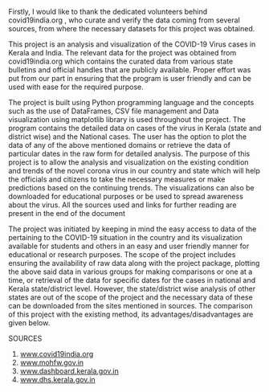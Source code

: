 Firstly, I would like to thank the dedicated volunteers behind covid19india.org ,
who curate and verify the data coming from several sources, from where the necessary
datasets for this project was obtained.

This project is an analysis and visualization of the COVID-19 Virus cases in Kerala 
and India. The relevant data for the project was obtained from covid19india.org 
which contains the curated data from various state bulletins and official handles 
that are publicly available. Proper effort was put from our part in ensuring that 
the program is user friendly and can be used with ease for the required purpose.

The project is built using Python programming language and the concepts such as the 
use of DataFrames, CSV file management and Data visualization using matplotlib 
library is used throughout the project. The program contains the detailed data on 
cases of the virus in Kerala (state and district wise) and the National cases. The 
user has the option to plot the data of any of the above mentioned domains or 
retrieve the data of particular dates in the raw form for detailed analysis. 
The purpose of this project is to allow the analysis and visualization on the 
existing condition and trends of the novel corona virus in our country and state 
which will help the officials and citizens to take the necessary measures or make 
predictions based on the continuing trends. The visualizations can also be downloaded 
for educational purposes or be used to spread awareness about the virus. All the 
sources used and links for further reading are present in the end of the document

The project was initiated by keeping in mind the easy access to data of the 
pertaining to the COVID-19 situation in the country and its visualization 
available for students and others in an easy and user friendly manner for 
educational or research purposes. The scope of the project includes ensuring 
the availability of raw data along with the project package, plotting the above 
said data in various groups for making comparisons or one at a time, or retrieval 
of the data for specific dates for the cases in national and Kerala state/district 
level. However, the state/district wise analysis of other states are out of the scope 
of the project and the necessary data of these can be downloaded from the sites 
mentioned in sources. The comparison of this project with the existing method, its 
advantages/disadvantages are given below.

SOURCES
1)	www.covid19india.org
2)	www.mohfw.gov.in
3)	www.dashboard.kerala.gov.in
4)	www.dhs.kerala.gov.in

